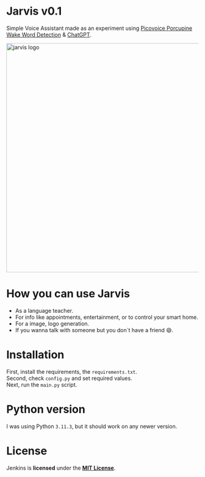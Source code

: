 # Jarvis v0.1
Simple Voice Assistant made as an experiment using [Picovoice Porcupine Wake Word Detection](https://picovoice.ai/platform/porcupine/) & [ChatGPT](https://chat.openai.com/).


<img width="600" src="https://s4.bukalapak.com/uploads/content_attachment/e6e09eaa1632b54b4477e8a5/original/maxresdefault.jpg" alt="jarvis logo"> 

# How you can use Jarvis
- As a language teacher.
- For info like appointments, entertainment, or to control your smart home.
- For a image, logo generation.
- If you wanna talk with someone but you don`t have a friend 😄.

# 

# Installation
First, install the requirements, the `requirements.txt`.<br>
Second, check `config.py` and set required values.<br>
Next, run the `main.py` script.<br>

# Python version
I was using Python `3.11.3`, but it should work on any newer version.

# License
Jenkins is **licensed** under the **[MIT License](https://github.com/ChoiVadim/OSS_proj/blob/main/LICENSE.txt)**.